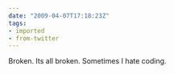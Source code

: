 ```yaml
---
date: "2009-04-07T17:18:23Z"
tags:
- imported
- from-twitter
---
```

Broken. Its all broken. Sometimes I hate coding.
